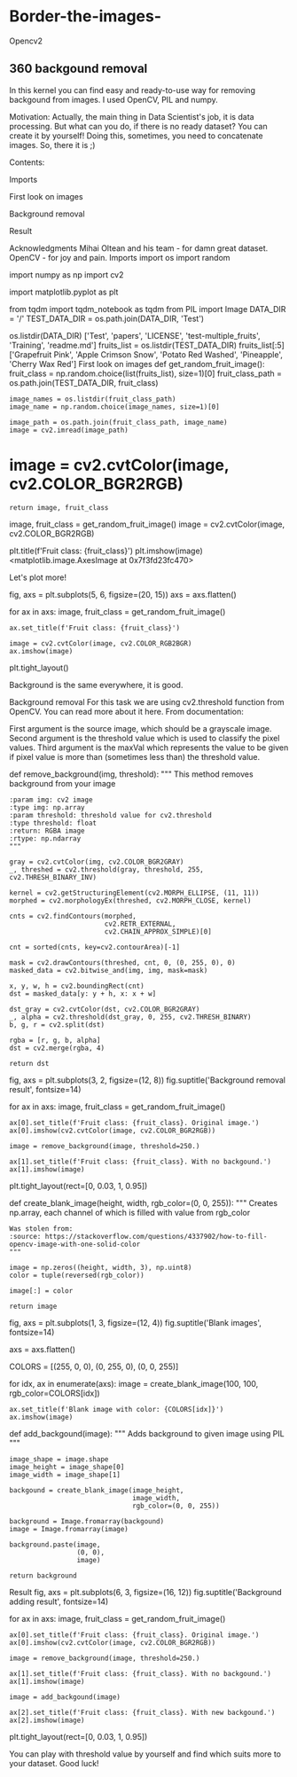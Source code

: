 # Border-the-images-
Opencv2

## 360 backgound removal
In this kernel you can find easy and ready-to-use way for removing backgound from images. I used OpenCV, PIL and numpy.

Motivation:
Actually, the main thing in Data Scientist's job, it is data processing. But what can you do, if there is no ready dataset? You can create it by yourself! Doing this, sometimes, you need to concatenate images. So, there it is ;)

Contents:

Imports

First look on images

Background removal

Result

Acknowledgments
Mihai Oltean and his team - for damn great dataset.
OpenCV - for joy and pain.
Imports
import os
import random

import numpy as np
import cv2

import matplotlib.pyplot as plt

from tqdm import tqdm_notebook as tqdm
from PIL import Image 
DATA_DIR = '/'
TEST_DATA_DIR = os.path.join(DATA_DIR, 'Test')

os.listdir(DATA_DIR)
['Test', 'papers', 'LICENSE', 'test-multiple_fruits', 'Training', 'readme.md']
fruits_list = os.listdir(TEST_DATA_DIR)
fruits_list[:5]
['Grapefruit Pink',
 'Apple Crimson Snow',
 'Potato Red Washed',
 'Pineapple',
 'Cherry Wax Red']
First look on images
def get_random_fruit_image():
    fruit_class = np.random.choice(list(fruits_list), size=1)[0]
    fruit_class_path = os.path.join(TEST_DATA_DIR, fruit_class)

    image_names = os.listdir(fruit_class_path)
    image_name = np.random.choice(image_names, size=1)[0]

    image_path = os.path.join(fruit_class_path, image_name)
    image = cv2.imread(image_path)
#     image = cv2.cvtColor(image, cv2.COLOR_BGR2RGB)
    
    return image, fruit_class
image, fruit_class = get_random_fruit_image()
image = cv2.cvtColor(image, cv2.COLOR_BGR2RGB)

plt.title(f'Fruit class: {fruit_class}')
plt.imshow(image)
<matplotlib.image.AxesImage at 0x7f3fd23fc470>

Let's plot more!

fig, axs = plt.subplots(5, 6, figsize=(20, 15))
axs = axs.flatten()

for ax in axs:
    image, fruit_class = get_random_fruit_image()

    ax.set_title(f'Fruit class: {fruit_class}')
    
    image = cv2.cvtColor(image, cv2.COLOR_RGB2BGR)
    ax.imshow(image)
    
plt.tight_layout()

Background is the same everywhere, it is good.

Background removal
For this task we are using cv2.threshold function from OpenCV. You can read more about it here. From documentation:

First argument is the source image, which should be a grayscale image. Second argument is the threshold value which is used to classify the pixel values. Third argument is the maxVal which represents the value to be given if pixel value is more than (sometimes less than) the threshold value.

def remove_background(img, threshold):
    """
    This method removes background from your image
    
    :param img: cv2 image
    :type img: np.array
    :param threshold: threshold value for cv2.threshold
    :type threshold: float
    :return: RGBA image
    :rtype: np.ndarray
    """
    
    gray = cv2.cvtColor(img, cv2.COLOR_BGR2GRAY)
    _, threshed = cv2.threshold(gray, threshold, 255, cv2.THRESH_BINARY_INV)

    kernel = cv2.getStructuringElement(cv2.MORPH_ELLIPSE, (11, 11))
    morphed = cv2.morphologyEx(threshed, cv2.MORPH_CLOSE, kernel)

    cnts = cv2.findContours(morphed, 
                            cv2.RETR_EXTERNAL,
                            cv2.CHAIN_APPROX_SIMPLE)[0]

    cnt = sorted(cnts, key=cv2.contourArea)[-1]

    mask = cv2.drawContours(threshed, cnt, 0, (0, 255, 0), 0)
    masked_data = cv2.bitwise_and(img, img, mask=mask)

    x, y, w, h = cv2.boundingRect(cnt)
    dst = masked_data[y: y + h, x: x + w]

    dst_gray = cv2.cvtColor(dst, cv2.COLOR_BGR2GRAY)
    _, alpha = cv2.threshold(dst_gray, 0, 255, cv2.THRESH_BINARY)
    b, g, r = cv2.split(dst)

    rgba = [r, g, b, alpha]
    dst = cv2.merge(rgba, 4)

    return dst
fig, axs = plt.subplots(3, 2, figsize=(12, 8))
fig.suptitle('Background removal result', fontsize=14)

for ax in axs:
    image, fruit_class = get_random_fruit_image()
    
    ax[0].set_title(f'Fruit class: {fruit_class}. Original image.')
    ax[0].imshow(cv2.cvtColor(image, cv2.COLOR_BGR2RGB))
    
    image = remove_background(image, threshold=250.)
    
    ax[1].set_title(f'Fruit class: {fruit_class}. With no backgound.')
    ax[1].imshow(image)

plt.tight_layout(rect=[0, 0.03, 1, 0.95])

def create_blank_image(height, width, rgb_color=(0, 0, 255)):
    """
    Creates np.array, each channel of which is filled with value from rgb_color
    
    Was stolen from:
    :source: https://stackoverflow.com/questions/4337902/how-to-fill-opencv-image-with-one-solid-color
    """
    
    image = np.zeros((height, width, 3), np.uint8)
    color = tuple(reversed(rgb_color))
    
    image[:] = color
    
    return image
fig, axs = plt.subplots(1, 3, figsize=(12, 4))
fig.suptitle('Blank images', fontsize=14)

axs = axs.flatten()

COLORS = [(255, 0, 0), (0, 255, 0), (0, 0, 255)]

for idx, ax in enumerate(axs):
    image = create_blank_image(100, 100, rgb_color=COLORS[idx])
    
    ax.set_title(f'Blank image with color: {COLORS[idx]}')
    ax.imshow(image)

def add_backgound(image):
    """
    Adds background to given image using PIL
    """
    
    image_shape = image.shape
    image_height = image_shape[0]
    image_width = image_shape[1]
    
    backgound = create_blank_image(image_height, 
                                   image_width,
                                   rgb_color=(0, 0, 255))
    
    background = Image.fromarray(backgound)
    image = Image.fromarray(image)
    
    background.paste(image,
                     (0, 0),
                     image)
    
    return background
Result
fig, axs = plt.subplots(6, 3, figsize=(16, 12))
fig.suptitle('Background adding result', fontsize=14)

for ax in axs:
    image, fruit_class = get_random_fruit_image()
    
    ax[0].set_title(f'Fruit class: {fruit_class}. Original image.')
    ax[0].imshow(cv2.cvtColor(image, cv2.COLOR_BGR2RGB))
    
    image = remove_background(image, threshold=250.)
    
    ax[1].set_title(f'Fruit class: {fruit_class}. With no backgound.')
    ax[1].imshow(image)
    
    image = add_backgound(image)

    ax[2].set_title(f'Fruit class: {fruit_class}. With new backgound.')
    ax[2].imshow(image)
    
plt.tight_layout(rect=[0, 0.03, 1, 0.95])

You can play with threshold value by yourself and find which suits more to your dataset. Good luck!
